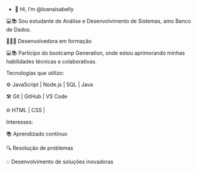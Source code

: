- 👋 Hi, I’m @loanaisabelly
  
💻📚 Sou estudante de Análise e Desenvolvimento de Sistemas, amo Banco de Dados.

👩‍💻🚀 Desenvolvedora em formação 

💻📚 Participo do bootcamp Generation, onde estou aprimorando minhas habilidades técnicas e colaborativas.

Tecnologias que utilizo:

⚙️ JavaScript | Node.js | SQL | Java

🛠️ Git | GitHub | VS Code

🌐 HTML | CSS | 

Interesses:

📚 Aprendizado contínuo

🔍 Resolução de problemas

💡 Desenvolvimento de soluções inovadoras

<!---
loanaisabelly/loanaisabelly is a ✨ special ✨ repository because its `README.md` (this file) appears on your GitHub profile.
You can click the Preview link to take a look at your changes.
--->
